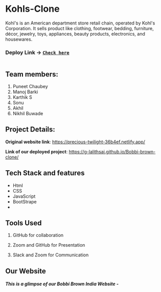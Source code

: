 # Kohls-Clone
Kohl's  is an American department store retail chain, operated by Kohl's Corporation. It sells product like clothing, footwear, bedding, furniture, décor, jewelry, toys, appliances, beauty products, electronics, and housewares.


 ### Deploy Link -> [`Check here`](https://g-lalithsai.github.io/Bobbi-brown-clone/)
<img src="[https://lh3.googleusercontent.com/zyVawGkrNqTVDv1h2qrPcFty0ARE-tkuVadf3wo7m0LwLJuHWbHxQZsboLRX9q6rLkmHzA=s170](https://www.bobbibrowncosmetics.com/media/export/cms/Homepage/FH22/FH22_WeekendTravelMinis_pc.jpg)" alt=""> 

## Team members:
1. Puneet Chaubey
2. Manoj Barki
3. Karthik S
4. Sonu
5. Akhil
6. Nikhil Buwade



## Project Details:


**Original website link**: https://precious-twilight-36b4ef.netlify.app/

**Link of our deployed project**: https://g-lalithsai.github.io/Bobbi-brown-clone/

## Tech Stack and features
- Html
- CSS
- JavaScript
- BootStrape
- 
## Tools Used
1. GitHub for collaboration


2. Zoom and GitHub for Presentation
3. Slack and Zoom for Communication

## Our Website

 ##### This is a glimpse of our Bobbi Brown India Website -
  
